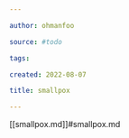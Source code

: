 ```yaml
---

author: ohmanfoo

source: #todo

tags: 

created: 2022-08-07

title: smallpox

---
```

[[smallpox.md]]#smallpox.md